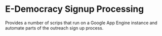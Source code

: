 # E-Democracy Signup Processing #

Provides a number of scrips that run on a Google App Engine instance and automate parts of the outreach sign up process.
